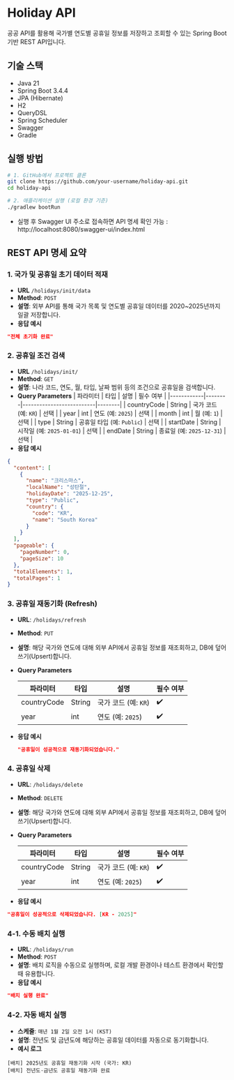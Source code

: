 # Holiday API

공공 API를 활용해 국가별 연도별 공휴일 정보를 저장하고 조회할 수 있는 Spring Boot 기반 REST API입니다.

## 기술 스택

- Java 21
- Spring Boot 3.4.4
- JPA (Hibernate)
- H2
- QueryDSL
- Spring Scheduler
- Swagger
- Gradle



## 실행 방법
```bash
# 1. GitHub에서 프로젝트 클론
git clone https://github.com/your-username/holiday-api.git
cd holiday-api

# 2. 애플리케이션 실행 (로컬 환경 기준)
./gradlew bootRun
```
- 실행 후 Swagger UI 주소로 접속하면 API 명세 확인 가능 : http://localhost:8080/swagger-ui/index.html

## REST API 명세 요약

### 1. 국가 및 공휴일 초기 데이터 적재
- **URL** `/holidays/init/data`
- **Method**: `POST`
- **설명**: 외부 API를 통해 국가 목록 및 연도별 공휴일 데이터를 2020~2025년까지 일괄 저장합니다.
- **응답 예시**
```json
"전체 초기화 완료"
```

### 2. 공휴일 조건 검색
- **URL** `/holidays/init/`
- **Method**: `GET`
- **설명**: 나라 코드, 연도, 월, 타입, 날짜 범위 등의 조건으로 공휴일을 검색합니다.
- **Query Parameters**
  | 파라미터     | 타입     | 설명                       | 필수 여부 |
  |------------|--------|--------------------------|--------|
  | countryCode | String | 국가 코드 (예: `KR`)         | 선택    |
  | year        | int    | 연도 (예: `2025`)           | 선택    |
  | month       | int    | 월 (예: `1`)               | 선택    |
  | type        | String | 공휴일 타입 (예: `Public`)   | 선택    |
  | startDate   | String | 시작일 (예: `2025-01-01`)   | 선택    |
  | endDate     | String | 종료일 (예: `2025-12-31`)   | 선택    |
- **응답 예시**
```json
{
  "content": [
    {
      "name": "크리스마스",
      "localName": "성탄절",
      "holidayDate": "2025-12-25",
      "type": "Public",
      "country": {
        "code": "KR",
        "name": "South Korea"
      }
    }
  ],
  "pageable": {
    "pageNumber": 0,
    "pageSize": 10
  },
  "totalElements": 1,
  "totalPages": 1
}
```

### 3. 공휴일 재동기화 (Refresh)

- **URL**: `/holidays/refresh`
- **Method**: `PUT`
- **설명**: 해당 국가와 연도에 대해 외부 API에서 공휴일 정보를 재조회하고, DB에 덮어쓰기(Upsert)합니다.
- **Query Parameters**

  | 파라미터     | 타입     | 설명                         | 필수 여부 |
  |--------------|----------|------------------------------|-----------|
  | countryCode  | String   | 국가 코드 (예: `KR`)         | ✔️        |
  | year         | int      | 연도 (예: `2025`)            | ✔️        |


- **응답 예시**
  ```json
  "공휴일이 성공적으로 재동기화되었습니다."
  ```

### 4. 공휴일 삭제

- **URL**: `/holidays/delete`
- **Method**: `DELETE`
- **설명**: 해당 국가와 연도에 대해 외부 API에서 공휴일 정보를 재조회하고, DB에 덮어쓰기(Upsert)합니다.
- **Query Parameters**

  | 파라미터     | 타입     | 설명                         | 필수 여부 |
  |--------------|----------|------------------------------|-----------|
  | countryCode  | String   | 국가 코드 (예: `KR`)         | ✔️        |
  | year         | int      | 연도 (예: `2025`)            | ✔️        |

- **응답 예시**
```json
"공휴일이 성공적으로 삭제되었습니다. [KR - 2025]"
```


### 4-1. 수동 배치 실행

- **URL**: `/holidays/run`
- **Method**: `POST`
- **설명**: 배치 로직을 수동으로 실행하며, 로컬 개발 환경이나 테스트 환경에서 확인할 때 유용합니다.
- **응답 예시**
```json
"배치 실행 완료"
```

### 4-2. 자동 배치 실행
- **스케줄**: `매년 1월 2일 오전 1시 (KST)`
- **설명**: 전년도 및 금년도에 해당하는 공휴일 데이터를 자동으로 동기화합니다.
- **예시 로그**
```
[배치] 2025년도 공휴일 재동기화 시작 (국가: KR)
[배치] 전년도·금년도 공휴일 재동기화 완료
```
